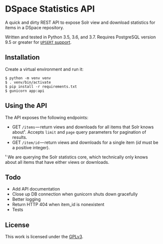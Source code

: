 # DSpace Statistics API
A quick and dirty REST API to expose Solr view and download statistics for items in a DSpace repository.

Written and tested in Python 3.5, 3.6, and 3.7. Requires PostgreSQL version 9.5 or greater for [`UPSERT` support](https://wiki.postgresql.org/wiki/UPSERT).

## Installation
Create a virtual environment and run it:

    $ python -m venv venv
    $ . venv/bin/activate
    $ pip install -r requirements.txt
    $ gunicorn app:api

## Using the API
The API exposes the following endpoints:

  - GET `/items` — return views and downloads for all items that Solr knows about¹. Accepts `limit` and `page` query parameters for pagination of results.
  - GET `/item/id` — return views and downloads for a single item (*id* must be a positive integer).

¹ We are querying the Solr statistics core, which technically only knows about all items that have either views or downloads.

## Todo

- Add API documentation
- Close up DB connection when gunicorn shuts down gracefully
- Better logging
- Return HTTP 404 when item_id is nonexistent
- Tests

## License
This work is licensed under the [GPLv3](https://www.gnu.org/licenses/gpl-3.0.en.html).
